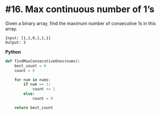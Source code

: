 # #16. Max continuous number of 1’s 

Given a binary array, find the maximum number of consecutive 1s in this array.

```
Input: [1,1,0,1,1,1]
Output: 3
```

**Python**
```python
def findMaxConsecutiveOnes(nums):
    best_count = 0
    count = 0

    for num in nums:
        if num == 1:
            count += 1
        else:
            count = 0

    return best_count
```
